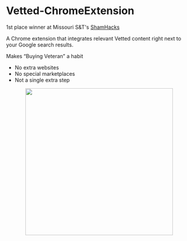 # Vetted-ChromeExtension

1st place winner at Missouri S&T's [ShamHacks](https://shamhacks2018.devpost.com/)

A Chrome extension that integrates relevant Vetted content right next to your Google search results.

Makes “Buying Veteran” a habit
- No extra websites
- No special marketplaces
- Not a single extra step

<p align="center">
<img src='https://raw.githubusercontent.com/shanebodimer/Vetted-ChromeExtension/master/screenshot.png' width='400'>
</p>
